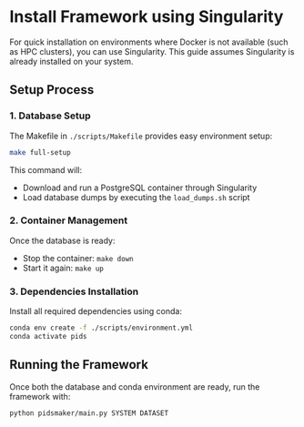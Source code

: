 # Install Framework using Singularity

For quick installation on environments where Docker is not available (such as HPC clusters), you can use Singularity. This guide assumes Singularity is already installed on your system.

## Setup Process

### 1. Database Setup
The Makefile in `./scripts/Makefile` provides easy environment setup:

```bash
make full-setup
```

This command will:
- Download and run a PostgreSQL container through Singularity
- Load database dumps by executing the `load_dumps.sh` script

### 2. Container Management
Once the database is ready:
- Stop the container: `make down`
- Start it again: `make up`

### 3. Dependencies Installation
Install all required dependencies using conda:

```bash
conda env create -f ./scripts/environment.yml
conda activate pids
```

## Running the Framework

Once both the database and conda environment are ready, run the framework with:

```bash
python pidsmaker/main.py SYSTEM DATASET
```
